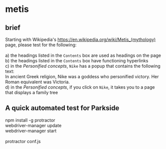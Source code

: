 # metis
## brief
Starting with Wikipedia's https://en.wikipedia.org/wiki/Metis_(mythology) page, please test for the following:<br>
<br>
a) the headings listed in the `Contents` box are used as headings on the page<br>
b) the headings listed in the `Contents` box have functioning hyperlinks<br>
c) in the _Personified concepts_, `Nike` has a popup that contains the following text:<br>
In ancient Greek religion, Nike was a goddess who personified victory. Her Roman equivalent was Victoria.<br>
d) in the _Personified concepts_, if you click on `Nike`, it takes you to a page that displays a family tree<br>

## A quick automated test for Parkside

  npm install -g protractor<br>
  webdriver-manager update<br>
  webdriver-manager start<br>
  <br>
  protractor conf.js<br>
